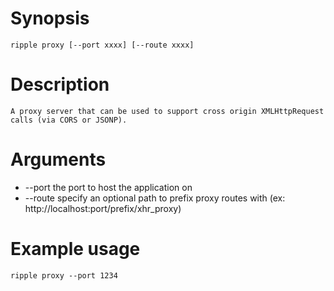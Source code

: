 # Synopsis

    ripple proxy [--port xxxx] [--route xxxx]

# Description

    A proxy server that can be used to support cross origin XMLHttpRequest calls (via CORS or JSONP).

# Arguments

* --port   the port to host the application on
* --route  specify an optional path to prefix proxy routes with (ex: http://localhost:port/prefix/xhr_proxy)

# Example usage

    ripple proxy --port 1234

